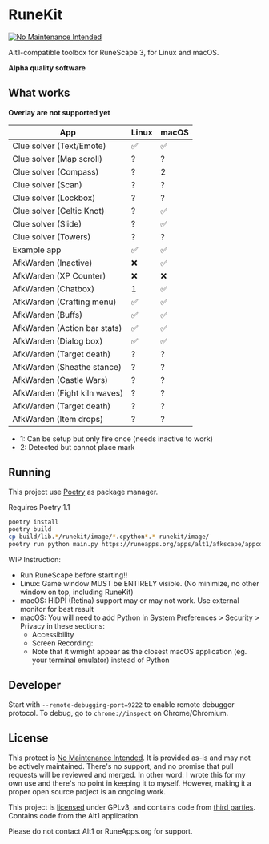 # RuneKit

[![No Maintenance Intended](https://unmaintained.tech/badge.svg)](https://unmaintained.tech/)

Alt1-compatible toolbox for RuneScape 3, for Linux and macOS.

**Alpha quality software**

## What works

**Overlay are not supported yet**

App                            | Linux | macOS
-------------------------------|-------|----------
Clue solver (Text/Emote)       | ✅    | ✅
Clue solver (Map scroll)       | ?     | ?
Clue solver (Compass)          | ?     | 2
Clue solver (Scan)             | ?     | ?
Clue solver (Lockbox)          | ?     | ?
Clue solver (Celtic Knot)      | ?     | ✅
Clue solver (Slide)            | ?     | ✅
Clue solver (Towers)           | ?     | ?
Example app                    | ✅    | ✅
AfkWarden (Inactive)           | ❌    | ✅
AfkWarden (XP Counter)         | ❌    | ❌
AfkWarden (Chatbox)            | 1     | ✅
AfkWarden (Crafting menu)      | ✅    | ✅
AfkWarden (Buffs)              | ✅    | ✅
AfkWarden (Action bar stats)   | ✅    | ✅
AfkWarden (Dialog box)         | ✅    | ✅
AfkWarden (Target death)       | ?     | ?
AfkWarden (Sheathe stance)     | ?     | ?
AfkWarden (Castle Wars)        | ?     | ?
AfkWarden (Fight kiln waves)   | ?     | ?
AfkWarden (Target death)       | ?     | ?
AfkWarden (Item drops)         | ?     | ?

- 1: Can be setup but only fire once (needs inactive to work)
- 2: Detected but cannot place mark

## Running

This project use [Poetry](https://python-poetry.org) as package manager.

Requires Poetry 1.1

```sh
poetry install
poetry build
cp build/lib.*/runekit/image/*.cpython*.* runekit/image/
poetry run python main.py https://runeapps.org/apps/alt1/afkscape/appconfig.json
```

WIP Instruction:

- Run RuneScape before starting!!
- Linux: Game window MUST be ENTIRELY visible. (No minimize, no other window on top, including RuneKit)
- macOS: HiDPI (Retina) support may or may not work. Use external monitor for best result
- macOS: You will need to add Python in System Preferences > Security > Privacy in these sections:
  - Accessibility
  - Screen Recording: 
  - Note that it wmight appear as the closest macOS application (eg. your terminal emulator) instead of Python

## Developer

Start with `--remote-debugging-port=9222` to enable remote debugger protocol.
To debug, go to `chrome://inspect` on Chrome/Chromium.

## License

This protect is [No Maintenance Intended](https://unmaintained.tech/).
It is provided as-is and may not be actively maintained. There's no support, and no promise that pull requests will be
reviewed and merged. In other word: I wrote this for my own use and there's no point in keeping it to myself. However,
making it a proper open source project is an ongoing work.

This project is [licensed](LICENSE) under GPLv3, and contains code from [third parties](THIRD_PARTY_LICENSE.md).
Contains code from the Alt1 application.

Please do not contact Alt1 or RuneApps.org for support.
